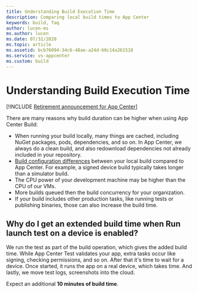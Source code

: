 ```yaml
---
title: Understanding Build Execution Time
description: Comparing local build times to App Center
keywords: build, faq
author: lucen-ms
ms.author: lucen
ms.date: 07/31/2020
ms.topic: article
ms.assetid: bcb76094-34c6-48ae-a24d-60c14a261518
ms.service: vs-appcenter
ms.custom: build
---
```


# Understanding Build Execution Time

[!INCLUDE [Retirement announcement for App Center](../../includes/retirement.md)]

There are many reasons why build duration can be higher when using App Center Build:

* When running your build locally, many things are cached, including NuGet packages, pods, dependencies, and so on. In App Center, we always do a clean build, and also redownload dependencies not already included in your repository.
* [Build configuration differences](~/build/troubleshooting/build-failed.md#if-building-works-locally-but-not-in-app-center) between your local build compared to App Center. For example, a signed device build typically takes longer than a simulator build. 
* The CPU power of your development machine may be higher than the CPU of our VMs.
* More builds queued then the build concurrency for your organization.
* If your build includes other production tasks, like running tests or publishing binaries, those can also increase the build time.

## Why do I get an extended build time when **Run launch test on a device** is enabled?
We run the test as part of the build operation, which gives the added build time. While App Center Test validates your app, extra tasks occur like signing, checking permissions, and so on. After that it's time to wait for a device. Once started, it runs the app on a real device, which takes time. And lastly, we move test logs, screenshots into the cloud.

Expect an additional **10 minutes of build time**.
